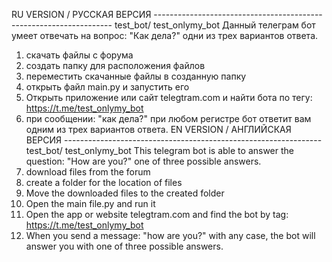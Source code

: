 RU VERSION / РУССКАЯ ВЕРСИЯ -------------------------------------------------------------------
test_bot/ test_onlymy_bot
Данный телеграм бот умеет отвечать на вопрос: "Как дела?" одни из трех вариантов ответа.
1. скачать файлы с форума
2. создать папку для расположения файлов
3. переместить скачанные файлы в созданную папку
4. открыть файл main.py и запустить его
5. Открыть приложение или сайт telegtram.com и найти бота по тегу: https://t.me/test_onlymy_bot
6. при сообщении: "как дела?" при любом регистре бот ответит вам одним из трех вариантов ответа.
EN VERSION / АНГЛИЙСКАЯ ВЕРСИЯ ----------------------------------------------------------------
test_bot/ test_onlymy_bot
This telegram bot is able to answer the question: "How are you?" one of three possible answers.
1. download files from the forum
2. create a folder for the location of files
3. Move the downloaded files to the created folder
4. Open the main file.py and run it
5. Open the app or website telegtram.com and find the bot by tag: https://t.me/test_onlymy_bot
6. When you send a message: "how are you?" with any case, the bot will answer you with one of three possible answers.